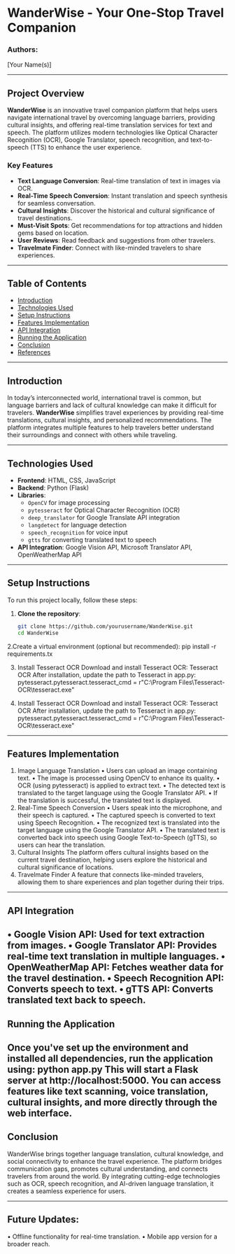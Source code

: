 # WanderWise - Your One-Stop Travel Companion

### Authors:
[Your Name(s)]

---

## Project Overview

**WanderWise** is an innovative travel companion platform that helps users navigate international travel by overcoming language barriers, providing cultural insights, and offering real-time translation services for text and speech. The platform utilizes modern technologies like Optical Character Recognition (OCR), Google Translator, speech recognition, and text-to-speech (TTS) to enhance the user experience.

### Key Features
- **Text Language Conversion**: Real-time translation of text in images via OCR.
- **Real-Time Speech Conversion**: Instant translation and speech synthesis for seamless conversation.
- **Cultural Insights**: Discover the historical and cultural significance of travel destinations.
- **Must-Visit Spots**: Get recommendations for top attractions and hidden gems based on location.
- **User Reviews**: Read feedback and suggestions from other travelers.
- **Travelmate Finder**: Connect with like-minded travelers to share experiences.

---

## Table of Contents
- [Introduction](#introduction)
- [Technologies Used](#technologies-used)
- [Setup Instructions](#setup-instructions)
- [Features Implementation](#features-implementation)
- [API Integration](#api-integration)
- [Running the Application](#running-the-application)
- [Conclusion](#conclusion)
- [References](#references)

---

## Introduction
In today’s interconnected world, international travel is common, but language barriers and lack of cultural knowledge can make it difficult for travelers. **WanderWise** simplifies travel experiences by providing real-time translations, cultural insights, and personalized recommendations. The platform integrates multiple features to help travelers better understand their surroundings and connect with others while traveling.

---

## Technologies Used
- **Frontend**: HTML, CSS, JavaScript
- **Backend**: Python (Flask)
- **Libraries**:
  - `OpenCV` for image processing
  - `pytesseract` for Optical Character Recognition (OCR)
  - `deep_translator` for Google Translate API integration
  - `langdetect` for language detection
  - `speech_recognition` for voice input
  - `gtts` for converting translated text to speech
- **API Integration**: Google Vision API, Microsoft Translator API, OpenWeatherMap API

---

## Setup Instructions
To run this project locally, follow these steps:

1. **Clone the repository**:
   ```bash
   git clone https://github.com/yourusername/WanderWise.git
   cd WanderWise
2.Create a virtual environment (optional but recommended):
pip install -r requirements.tx

3. Install Tesseract OCR
Download and install Tesseract OCR: Tesseract OCR
After installation, update the path to Tesseract in app.py:
pytesseract.pytesseract.tesseract_cmd = r"C:\Program Files\Tesseract-OCR\tesseract.exe"

3. Install Tesseract OCR
Download and install Tesseract OCR: Tesseract OCR
After installation, update the path to Tesseract in app.py:
pytesseract.pytesseract.tesseract_cmd = r"C:\Program Files\Tesseract-OCR\tesseract.exe"
---
## Features Implementation
1. Image Language Translation
•	Users can upload an image containing text.
•	The image is processed using OpenCV to enhance its quality.
•	OCR (using pytesseract) is applied to extract text.
•	The detected text is translated to the target language using the Google Translator API.
•	If the translation is successful, the translated text is displayed.
2. Real-Time Speech Conversion
•	Users speak into the microphone, and their speech is captured.
•	The captured speech is converted to text using Speech Recognition.
•	The recognized text is translated into the target language using the Google Translator API.
•	The translated text is converted back into speech using Google Text-to-Speech (gTTS), so users can hear the translation.
3. Cultural Insights
The platform offers cultural insights based on the current travel destination, helping users explore the historical and cultural significance of locations.
4. Travelmate Finder
A feature that connects like-minded travelers, allowing them to share experiences and plan together during their trips.
---
## API Integration
•	Google Vision API: Used for text extraction from images.
•	Google Translator API: Provides real-time text translation in multiple languages.
•	OpenWeatherMap API: Fetches weather data for the travel destination.
•	Speech Recognition API: Converts speech to text.
•	gTTS API: Converts translated text back to speech.
---
## Running the Application

Once you've set up the environment and installed all dependencies, run the application using:
python app.py
This will start a Flask server at http://localhost:5000. You can access features like text scanning, voice translation, cultural insights, and more directly through the web interface.
---
## Conclusion

WanderWise brings together language translation, cultural knowledge, and social connectivity to enhance the travel experience. The platform bridges communication gaps, promotes cultural understanding, and connects travelers from around the world. By integrating cutting-edge technologies such as OCR, speech recognition, and AI-driven language translation, it creates a seamless experience for users.

---

## Future Updates:
•	Offline functionality for real-time translation.
•	Mobile app version for a broader reach.
